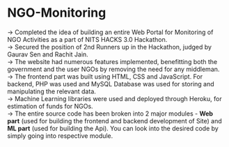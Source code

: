 # NGO-Monitoring
-> Completed the idea of building an entire Web Portal for Monitoring of NGO Activities as a part of NITS HACKS 3.0 Hackathon.<br>
-> Secured the position of 2nd Runners up in the Hackathon, judged by Gaurav Sen and Rachit Jain.<br>
-> The website had numerous features implemented, benefitting both the government and the user NGOs by removing the need for any middleman.<br>
-> The frontend part was built using HTML, CSS and JavaScript. For backend, PHP was used and MySQL Database was used for storing and manipulating the relevant data.<br>
-> Machine Learning libraries were used and deployed through Heroku, for estimation of funds for NGOs.<br>
-> The entire source code has been broken into 2 major modules - **Web part** (used for building the frontend and backend development of Site) and **ML part** (used for building the Api). You can look into the desired code by simply going into respective module. 
